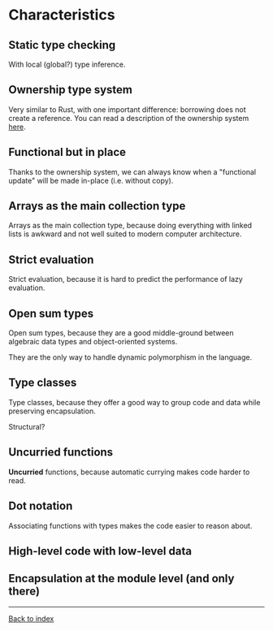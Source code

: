 # Characteristics

## Static type checking

With local (global?) type inference.


## Ownership type system

Very similar to Rust, with one important difference: borrowing does not create a
reference. You can read a description of the ownership system
[here](ownership-system.md).


## Functional but in place

Thanks to the ownership system, we can always know when a "functional update"
will be made in-place (i.e. without copy).


## Arrays as the main collection type

Arrays as the main collection type, because doing everything with linked lists
is awkward and not well suited to modern computer architecture.


## Strict evaluation

Strict evaluation, because it is hard to predict the performance of lazy
evaluation.


## Open sum types

Open sum types, because they are a good middle-ground between algebraic data
types and object-oriented systems.

They are the only way to handle dynamic polymorphism in the language.


## Type classes

Type classes, because they offer a good way to group code and data while
preserving encapsulation.

Structural?


## Uncurried functions

**Uncurried** functions, because automatic currying makes code harder to read.


## Dot notation

Associating functions with types makes the code easier to reason about.


## High-level code with low-level data


## Encapsulation at the module level (and only there)


---
[Back to index](index.md)
